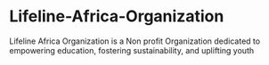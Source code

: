 # Lifeline-Africa-Organization
Lifeline Africa Organization is a Non profit Organization dedicated to empowering education, fostering sustainability, and uplifting youth
